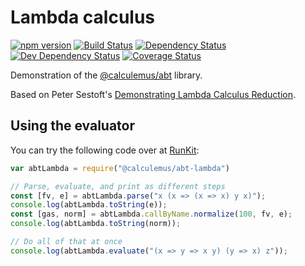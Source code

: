 Lambda calculus
===============

[![npm version](https://badge.fury.io/js/%40calculemus%2Fabt-lambda.svg)](https://badge.fury.io/js/%40calculemus%2Fabt-lambda)
[![Build Status](https://travis-ci.org/calculemuscode/abt-lambda.svg?branch=master)](https://travis-ci.org/calculemuscode/abt-lambda)
[![Dependency Status](https://david-dm.org/calculemuscode/abt-lambda.svg)](https://david-dm.org/calculemuscode/abt-lambda)
[![Dev Dependency Status](https://david-dm.org/calculemuscode/abt-lambda/dev-status.svg)](https://david-dm.org/calculemuscode/abt-lambda?type=dev)
[![Coverage Status](https://coveralls.io/repos/github/calculemuscode/abt-lambda/badge.svg?branch=master)](https://coveralls.io/github/calculemuscode/abt-lambda?branch=master)

Demonstration of the [@calculemus/abt](https://www.npmjs.com/package/@calculemus/abt) library.

Based on Peter Sestoft's [Demonstrating Lambda Calculus
Reduction](http://www.itu.dk/people/sestoft/papers/sestoft-lamreduce.pdf).

Using the evaluator
-------------------

You can try the following code over at [RunKit](https://npm.runkit.com/@calculemus/abt-lambda):

```javascript
var abtLambda = require("@calculemus/abt-lambda")

// Parse, evaluate, and print as different steps
const [fv, e] = abtLambda.parse("x (x => (x => x) y x)");
console.log(abtLambda.toString(e));
const [gas, norm] = abtLambda.callByName.normalize(100, fv, e);
console.log(abtLambda.toString(norm));

// Do all of that at once
console.log(abtLambda.evaluate("(x => y => x y) (y => x) z"));
```
